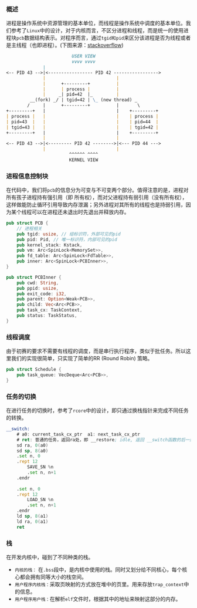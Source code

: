 ### 概述

进程是操作系统中资源管理的基本单位，而线程是操作系统中调度的基本单位。我们参考了`Linux`中的设计，对于内核而言，不区分进程和线程，而是统一的使用进程块`pcb`数据结构表示。对程序而言，通过`tgid和pid`来区分该进程是否为线程或者是主线程（也即进程）。(下图来源：[stackoverflow](https://stackoverflow.com/questions/9305992/if-threads-share-the-same-pid-how-can-they-be-identified))

```markdown
                         USER VIEW
                         vvvv vvvv
              |          
<-- PID 43 -->|<----------------- PID 42 ----------------->
              |                           |
              |      +---------+          |
              |      | process |          |
              |     _| pid=42  |_         |
         __(fork) _/ | tgid=42 | \_ (new thread) _
        /     |      +---------+          |       \
+---------+   |                           |    +---------+
| process |   |                           |    | process |
| pid=43  |   |                           |    | pid=44  |
| tgid=43 |   |                           |    | tgid=42 |
+---------+   |                           |    +---------+
              |                           |
<-- PID 43 -->|<--------- PID 42 -------->|<--- PID 44 --->
              |                           |
                        ^^^^^^ ^^^^
                        KERNEL VIEW
```

### 进程信息控制块

在代码中，我们将`pcb`的信息分为可变与不可变两个部分。值得注意的是，进程对所有孩子进程持有强引用（即 所有权），而对父进程持有弱引用（没有所有权），这样做能防止循环引用导致内存泄漏；另外进程对其所有的线程也是持弱引用，因为某个线程可以在进程还未退出时先退出并释放内存。

```rust
pub struct PCB {
    // 进程相关
    pub tgid: usize, // 组标识符，外部可见的pid
    pub pid: Pid, // 唯一标识符，内部可见的pid
    pub kernel_stack: Kstack,
    pub vm: Arc<SpinLock<MemorySet>>,
    pub fd_table: Arc<SpinLock<FdTable>>,
    pub inner: Arc<SpinLock<PCBInner>>,
}

pub struct PCBInner {
    pub cwd: String,
    pub ppid: usize,
    pub exit_code: i32,
    pub parent: Option<Weak<PCB>>,
    pub child: Vec<Arc<PCB>>,
    pub task_cx: TaskContext,
    pub status: TaskStatus,
}
```

### 线程调度

由于初赛的要求不需要有线程的调度，而是串行执行程序，类似于批任务。所以这里我们的实现很简单，只实现了简单的RR (Round Robin) 策略。

````rust
pub struct Schedule {
    pub task_queue: VecDeque<Arc<PCB>>,
}
````

### 任务的切换

在进行任务的切换时，参考了`rcore`中的设计，即只通过换栈指针来完成不同任务的转换。

```asm
__switch:
    # a0: current_task_cx_ptr  a1: next_task_cx_ptr
    # ret: 普通的任务，返回ra处，即 __restore; idle, 返回 __switch函数的后一条指令
    sd ra, 0(a0)
    sd sp, 8(a0)
    .set n, 0
    .rept 12
        SAVE_SN %n
        .set n, n+1
    .endr
    
    .set n, 0
    .rept 12
        LOAD_SN %n
        .set n, n+1
    .endr
    ld sp, 8(a1)
    ld ra, 0(a1)
    ret
```

### 栈

在开发内核中，碰到了不同种类的栈。

+ `内核的栈：` 在`.bss`段中，是内核中使用的栈。同时又划分给不同核心，每个核心都会拥有同等大小的栈空间。
+ `用户程序内核栈：`采取页映射的方式放在堆中的页里。用来存放`trap_context`中的信息。
+ `用户程序用户栈：`在解析`elf`文件时，根据其中的地址来映射这部分的内存。 
